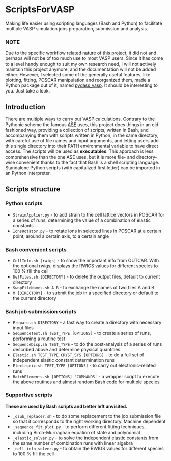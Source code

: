 ScriptsForVASP
==============

Making life easier using scripting languages (Bash and Python) to
facilitate multiple VASP simulation jobs preparation, submission and
analysis.

### NOTE

Due to the specific workflow related nature of this project, it did not 
and perhaps will not be of too much use to most VASP users. Since it has come 
to a level handy enough to suit my own research need, I will not actively 
maintain this project anymore, and the documentation will not be added either. 
However, I selected some of the generally useful features, like plotting, 
fitting, POSCAR manipulation and reorganized them, made a Python package out of it, 
named [pydass_vasp](http://terencezl.github.io/pydass_vasp/). It should be 
interesting to you. Just take a look.

Introduction
------------

There are multiple ways to carry out VASP calculations. Contrary to the
Pythonic scheme the famous [ASE](https://wiki.fysik.dtu.dk/ase/) uses,
this project does things in an old-fashioned way, providing a collection
of scripts, written in Bash, and accompanying them with scripts written
in Python, in the same directory, with careful use of file names and
input arguments, and letting users add this single directory into their
PATH environmental variable to have direct access. The scripts will be
used as **executables**. This approach is less comprehensive than the
one ASE uses, but it is more file- and directory-wise convenient thanks
to the fact that Bash is a shell scripting language. Standalone Python
scripts (with capitalized first letter) can be imported in an Python
interpreter.

Scripts structure
-----------------

### Python scripts

-   `StrainApplier.py` - to add strain to the cell lattice vectors in
    POSCAR for a series of runs, determining the value of a combination
    of elastic constants
-   `IonsRotator.py` - to rotate ions in selected lines in POSCAR at a
    certain point, around a certain axis, to a certain angle

### Bash convenient scripts

-   `CellInfo.sh [rwigs]` - to show the important info from OUTCAR. With
    the optional rwigs, displays the RWIGS values for different species
    to 100 % fill the cell
-   `DelFiles.sh [DIRECTORY]` - to delete the output files, default to
    current directory
-   `SwapFileNames.sh A B` - to exchange the names of two files A and B
-   `M [DIRECTORY]` - to submit the job in a specified directory or
    default to the current directory

### Bash job submission scripts

-   `Prepare.sh DIRECTORY` - a fast way to create a directory with
    necessary input files
-   `SequenceTest.sh TEST_TYPE [OPTIONS]` - to create a series of runs,
    performing a routine test
-   `SequenceDisp.sh TEST_TYPE` - to do the post-analysis of a series of
    runs described above and determine physical quantities
-   `Elastic.sh TEST_TYPE CRYST_SYS [OPTIONS]` - to do a full set of
    independent elastic constant determination runs
-   `Electronic.sh TEST_TYPE [OPTIONS]` - to carry out
    electronic-related runs
-   `BatchElements.sh [OPTIONS] 'COMMANDS'` - a wrapper script to
    execute the above routines and almost random Bash code for multiple
    species

### Supportive scripts

**These are used by Bash scripts and better left unvisited.**

-   `_qsub_replacer.sh` - to do some replacement to the job submission
    file so that it corresponds to the right working directory. Machine
    dependent
-   `_sequence_fit_plot.py` - to perform different fitting techniques,
    including Birch-Murnaghan equation of state and polynomial
-   `_elastic_solver.py` - to solve the independent elastic constants
    from the same number of combination runs with linear algebra
-   `_cell_info_solver.py` - to obtain the RWIGS values for different
    species to 100 % fill the cell
